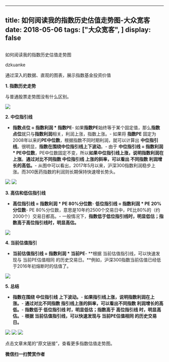 
---
title:   如何阅读我的指数历史估值走势图-大众宽客
date: 2018-05-06
tags: ["大众宽客", ]
display: false
---


## 



如何阅读我的指数历史估值走势图




dzkuanke




通过深入的数据、直观的图表，展示指数基金投资价值


**1. 指数历史走势**

与普通股票走势图没有什么区别。

<img class="" data-copyright="0" data-ratio="0.5818965517241379" data-s="300,640" src="https://mmbiz.qpic.cn/mmbiz_png/PKw3FQPmhIiaicYnK1BVjOePvvGiceibsibJF2HveC2Cc0kqWk1vNs7fJpxdEc0zpO8XLoJiam8ibaLszVNLTbzup3eUw/640?wx_fmt=png" data-type="png" data-w="696" style=""/>



**2. 中位指引线**
- **指数点位 = 指数利润 * 指数PE**- 如果**指数PE**始终等于某个固定值，那么**指数点位**就只与**指数利润**相关，利润上涨，指数上涨。- 如果将 **指数PE** 固定为 2008年以来的**PE中位数**，根据指数不同时期利润，就可以计算出 **中位指引线**。很明显，**指数在围绕中位指引线上下波动**。- 由于 **中位指引线 = 指数利润 * PE中位数**，PE中位数固定不变，所以**如果中位指引线上涨，说明指数利润在上涨**。**通过对比不同指数 中位指引线 上涨的斜率，可以看出 不同指数 利润增长的高低。**- 从图中可以看出，2017年5月以来，沪深300指数利润稳步上涨。而300医药指数的利润则长期保持快速增长势头。


<img class="" data-copyright="0" data-ratio="0.5818965517241379" data-s="300,640" src="https://mmbiz.qpic.cn/mmbiz_png/PKw3FQPmhIiaicYnK1BVjOePvvGiceibsibJFxl6W6Ze4F2WBz0ibtTzh4yX27wsnunaQIljjRQ53JKHTLp8ibmSOotsQ/640?wx_fmt=png" data-type="png" data-w="696" style=""/>

<img class="" data-copyright="0" data-ratio="0.5769230769230769" data-s="300,640" src="https://mmbiz.qpic.cn/mmbiz_png/PKw3FQPmhIiaicYnK1BVjOePvvGiceibsibJFllOF5qhcaFBQNXWLxJwYmGHeAK19HKwQlvwZaaYn1K8edu4HJDXcmw/640?wx_fmt=png" data-type="png" data-w="702" style=""/>



**3. 高估和低估指引线**
- **高位指引线 = 指数利润 * PE 80%分位数**- **低位指引线 = 指数利润 * PE 20%分位数**- PE 80%分位数，意思是10年约2500个交易日中，PE比80%的（约2000个）交易日都高。- 一般情况下，**指数低于低位指引线时，明显低估；指数高于高位指引线时，明显高估。**
<img class="" data-copyright="0" data-ratio="0.5818965517241379" data-s="300,640" src="https://mmbiz.qpic.cn/mmbiz_png/PKw3FQPmhIiaicYnK1BVjOePvvGiceibsibJF1CP3bwD4sXV8DSLmHEfDEA9Dqe6gZ56IvXd8qAJvl6E8fNiarmvoPBw/640?wx_fmt=png" data-type="png" data-w="696" style=""/>



**4. 当前估值指引**
- **当前估值指引线 = 指数利润 * 当前PE**- **根据 当前估值指引线，可以快速发现与 当前PE估值相同 的历史交易日。**例如，沪深300指数当前估值已经低于2016年初熔断时的估值了。
<img class="" data-copyright="0" data-ratio="0.5818965517241379" data-s="300,640" src="https://mmbiz.qpic.cn/mmbiz_png/PKw3FQPmhIiaicYnK1BVjOePvvGiceibsibJFJUo3yQhtzsy9nnkuJfkQK9w6WGhaq9t5mQlzfT9QI6tLAF3SLGrXWg/640?wx_fmt=png" data-type="png" data-w="696" style=""/>



**5. 总结**
- **指数在围绕 中位指引线 上下波动。**- **如果指引线上涨，说明指数利润在上涨。**- **通过对比不同指数 指引线上涨的斜率，可以看出不同指数 利润增长的高低。**- **指数低于 低位指引线 时，明显低估；指数高于 高位指引线 时，明显高估。**- **根据 当前估值指引线，可以快速发现与 当前PE估值相同 的历史交易日。**
<img class="" data-copyright="0" data-ratio="0.6" data-s="300,640" src="https://mmbiz.qpic.cn/mmbiz_png/PKw3FQPmhIiaicYnK1BVjOePvvGiceibsibJFn6meJ5mkzmRr2NibSXU5GfcXLwPUKUpicCONbL1lp83ibjzywQtAAyLXg/640?wx_fmt=png" data-type="png" data-w="720" style=""/>

<img class="" data-copyright="0" data-ratio="0.6" data-s="300,640" src="https://mmbiz.qpic.cn/mmbiz_png/PKw3FQPmhIiaicYnK1BVjOePvvGiceibsibJFa7DzWDZCibSEvmQyHysnKaArxIDxIRIMrGecGic8Xzj0pXzibdhJ9fR6g/640?wx_fmt=png" data-type="png" data-w="720" style=""/>

<img class="" data-copyright="0" data-ratio="0.6" data-s="300,640" src="https://mmbiz.qpic.cn/mmbiz_png/PKw3FQPmhIiaicYnK1BVjOePvvGiceibsibJFazaTB95uibpFico2Jn5FAdiamX3u5Z8Zibf7BgRbqNkXUPuAiaEkwbm5jsQ/640?wx_fmt=png" data-type="png" data-w="720" style=""/>



点击文章末尾的“原文链接”，查看更多指数估值走势图。


**微信扫一扫赞赏作者**
















